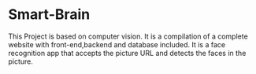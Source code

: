 # Smart-Brain
This Project is based on computer vision. It is a compilation of a complete website with front-end,backend and database included. It is a face recognition app that accepts the picture URL and detects the faces in the picture.

